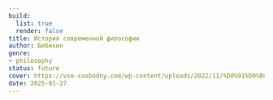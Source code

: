 ```yaml
---
build:
  list: true
  render: false
title: История современной философии
author: Бибихин
genre:
- philosophy
status: future
cover: https://vse-svobodny.com/wp-content/uploads/2022/11/%D0%91%D0%B8%D0%B1%D0%B8%D1%85%D0%B8%D0%BD-%D0%98%D1%81%D1%82%D0%BE%D1%80%D0%B8%D1%8F.jpg
date: 2025-01-27
---
```


